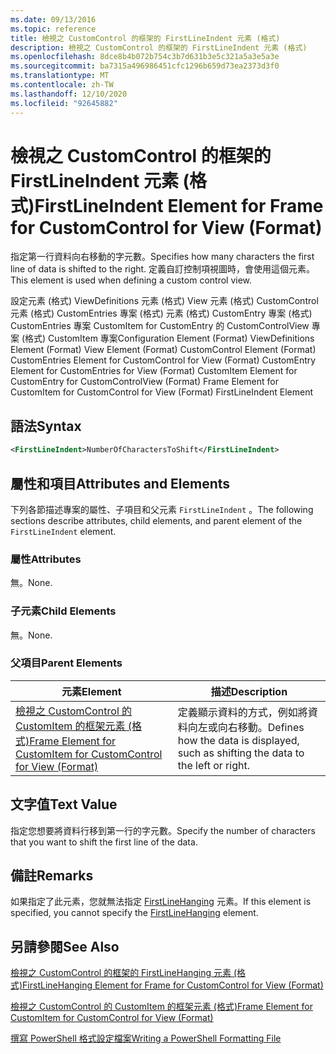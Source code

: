 ```yaml
---
ms.date: 09/13/2016
ms.topic: reference
title: 檢視之 CustomControl 的框架的 FirstLineIndent 元素 (格式)
description: 檢視之 CustomControl 的框架的 FirstLineIndent 元素 (格式)
ms.openlocfilehash: 8dce8b4b072b754c3b7d631b3e5c321a5a3e5a3e
ms.sourcegitcommit: ba7315a496986451cfc1296b659d73ea2373d3f0
ms.translationtype: MT
ms.contentlocale: zh-TW
ms.lasthandoff: 12/10/2020
ms.locfileid: "92645882"
---
```

# <a name="firstlineindent-element-for-frame-for-customcontrol-for-view-format"></a><span data-ttu-id="2dff2-103">檢視之 CustomControl 的框架的 FirstLineIndent 元素 (格式)</span><span class="sxs-lookup"><span data-stu-id="2dff2-103">FirstLineIndent Element for Frame for CustomControl for View (Format)</span></span>

<span data-ttu-id="2dff2-104">指定第一行資料向右移動的字元數。</span><span class="sxs-lookup"><span data-stu-id="2dff2-104">Specifies how many characters the first line of data is shifted to the right.</span></span> <span data-ttu-id="2dff2-105">定義自訂控制項視圖時，會使用這個元素。</span><span class="sxs-lookup"><span data-stu-id="2dff2-105">This element is used when defining a custom control view.</span></span>

<span data-ttu-id="2dff2-106">設定元素 (格式) ViewDefinitions 元素 (格式) View 元素 (格式) CustomControl 元素 (格式) CustomEntries 專案 (格式) 元素 (格式) CustomEntry 專案 (格式) CustomEntries 專案 CustomItem for CustomEntry 的 CustomControlView 專案 (格式) CustomItem 專案</span><span class="sxs-lookup"><span data-stu-id="2dff2-106">Configuration Element (Format) ViewDefinitions Element (Format) View Element (Format) CustomControl Element (Format) CustomEntries Element for CustomControl for View (Format) CustomEntry Element for CustomEntries for View (Format) CustomItem Element for CustomEntry for CustomControlView (Format) Frame Element for CustomItem for CustomControl for View (Format) FirstLineIndent Element</span></span>

## <a name="syntax"></a><span data-ttu-id="2dff2-107">語法</span><span class="sxs-lookup"><span data-stu-id="2dff2-107">Syntax</span></span>

```xml
<FirstLineIndent>NumberOfCharactersToShift</FirstLineIndent>
```

## <a name="attributes-and-elements"></a><span data-ttu-id="2dff2-108">屬性和項目</span><span class="sxs-lookup"><span data-stu-id="2dff2-108">Attributes and Elements</span></span>

<span data-ttu-id="2dff2-109">下列各節描述專案的屬性、子項目和父元素 `FirstLineIndent` 。</span><span class="sxs-lookup"><span data-stu-id="2dff2-109">The following sections describe attributes, child elements, and parent element of the `FirstLineIndent` element.</span></span>

### <a name="attributes"></a><span data-ttu-id="2dff2-110">屬性</span><span class="sxs-lookup"><span data-stu-id="2dff2-110">Attributes</span></span>

<span data-ttu-id="2dff2-111">無。</span><span class="sxs-lookup"><span data-stu-id="2dff2-111">None.</span></span>

### <a name="child-elements"></a><span data-ttu-id="2dff2-112">子元素</span><span class="sxs-lookup"><span data-stu-id="2dff2-112">Child Elements</span></span>

<span data-ttu-id="2dff2-113">無。</span><span class="sxs-lookup"><span data-stu-id="2dff2-113">None.</span></span>

### <a name="parent-elements"></a><span data-ttu-id="2dff2-114">父項目</span><span class="sxs-lookup"><span data-stu-id="2dff2-114">Parent Elements</span></span>

|<span data-ttu-id="2dff2-115">元素</span><span class="sxs-lookup"><span data-stu-id="2dff2-115">Element</span></span>|<span data-ttu-id="2dff2-116">描述</span><span class="sxs-lookup"><span data-stu-id="2dff2-116">Description</span></span>|
|-------------|-----------------|
|[<span data-ttu-id="2dff2-117">檢視之 CustomControl 的 CustomItem 的框架元素 (格式)</span><span class="sxs-lookup"><span data-stu-id="2dff2-117">Frame Element for CustomItem for CustomControl for View (Format)</span></span>](./frame-element-for-customitem-for-customcontrol-for-view-format.md)|<span data-ttu-id="2dff2-118">定義顯示資料的方式，例如將資料向左或向右移動。</span><span class="sxs-lookup"><span data-stu-id="2dff2-118">Defines how the data is displayed, such as shifting the data to the left or right.</span></span>|

## <a name="text-value"></a><span data-ttu-id="2dff2-119">文字值</span><span class="sxs-lookup"><span data-stu-id="2dff2-119">Text Value</span></span>

<span data-ttu-id="2dff2-120">指定您想要將資料行移到第一行的字元數。</span><span class="sxs-lookup"><span data-stu-id="2dff2-120">Specify the number of characters that you want to shift the first line of the data.</span></span>

## <a name="remarks"></a><span data-ttu-id="2dff2-121">備註</span><span class="sxs-lookup"><span data-stu-id="2dff2-121">Remarks</span></span>

<span data-ttu-id="2dff2-122">如果指定了此元素，您就無法指定 [FirstLineHanging](./firstlinehanging-element-for-frame-for-customcontrol-for-view-format.md) 元素。</span><span class="sxs-lookup"><span data-stu-id="2dff2-122">If this element is specified, you cannot specify the [FirstLineHanging](./firstlinehanging-element-for-frame-for-customcontrol-for-view-format.md) element.</span></span>

## <a name="see-also"></a><span data-ttu-id="2dff2-123">另請參閱</span><span class="sxs-lookup"><span data-stu-id="2dff2-123">See Also</span></span>

[<span data-ttu-id="2dff2-124">檢視之 CustomControl 的框架的 FirstLineHanging 元素 (格式)</span><span class="sxs-lookup"><span data-stu-id="2dff2-124">FirstLineHanging Element for Frame for CustomControl for View (Format)</span></span>](./firstlinehanging-element-for-frame-for-customcontrol-for-view-format.md)

[<span data-ttu-id="2dff2-125">檢視之 CustomControl 的 CustomItem 的框架元素 (格式)</span><span class="sxs-lookup"><span data-stu-id="2dff2-125">Frame Element for CustomItem for CustomControl for View (Format)</span></span>](./frame-element-for-customitem-for-customcontrol-for-view-format.md)

[<span data-ttu-id="2dff2-126">撰寫 PowerShell 格式設定檔案</span><span class="sxs-lookup"><span data-stu-id="2dff2-126">Writing a PowerShell Formatting File</span></span>](./writing-a-powershell-formatting-file.md)
